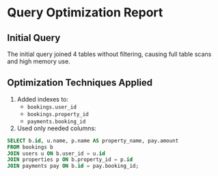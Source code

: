 # Query Optimization Report

## Initial Query
The initial query joined 4 tables without filtering, causing full table scans and high memory use.

## Optimization Techniques Applied
1. Added indexes to:
   - `bookings.user_id`
   - `bookings.property_id`
   - `payments.booking_id`
2. Used only needed columns:
```sql
SELECT b.id, u.name, p.name AS property_name, pay.amount
FROM bookings b
JOIN users u ON b.user_id = u.id
JOIN properties p ON b.property_id = p.id
JOIN payments pay ON b.id = pay.booking_id;
